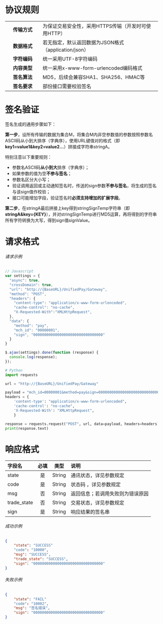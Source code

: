 # 协议规则

<table class="table table-bordered table-striped table-condensed">
    <tr>
        <td style="width: 100px; text-align: center; font-weight: 700;">传输方式</td>
        <td>为保证交易安全性，采用HTTPS传输（开发时可使用HTTP）</td>
    </tr>
    <tr>
        <td style="width: 100px; text-align: center; font-weight: 700;">数据格式</td>
        <td>若无指定，默认返回数据为JSON格式（application/json）</td>
    </tr>
    <tr>
        <td style="width: 100px; text-align: center; font-weight: 700;">字符编码</td>
        <td>统一采用UTF-8字符编码</td>
    </tr>
    <tr>
        <td style="width: 100px; text-align: center; font-weight: 700;">内容类型</td>
        <td>统一采用x-www-form-urlencoded编码格式</td>
    </tr>
    <tr>
        <td style="width: 100px; text-align: center; font-weight: 700;">签名算法</td>
        <td>MD5，后续会兼容SHA1、SHA256、HMAC等</td>
    </tr>
    <tr>
        <td style="width: 100px; text-align: center; font-weight: 700;">签名要求</td>
        <td>部份接口需要校验签名</td>
    </tr>
</table>

# 签名验证

签名生成的通用步骤如下：

**第一步**，设所有传输的数据为集合M，将集合M内非空参数值的参数按照参数名ASCII码从小到大排序（字典序），使用URL键值对的格式（即**key1=value1&key2=value2…**）拼接成字符串stringA。

特别注意以下重要规则：

* 参数名ASCII码**从小到大**排序（字典序）；
* 如果参数的值为空**不参与签名**；
* 参数名区分大小写；
* 验证调用返回或主动通知签名时，传送的sign参数**不参与签名**，将生成的签名与该sign值作校验；
* 接口可能增加字段，验证签名时**必须支持增加的扩展字段**。

**第二步**，在stringA最后拼接上key得到stringSignTemp字符串（即**stringA&key={KEY}**），并对stringSignTemp进行MD5运算，再将得到的字符串所有字符转换为大写，得到sign值signValue。

# 请求格式

###### 请求示例

```js
// Javascript
var settings = {
  "async": true,
  "crossDomain": true,
  "url": "http://{BaseURL}/UnifiedPay/Gateway",
  "method": "POST",
  "headers": {
    "content-type": "application/x-www-form-urlencoded",
    "cache-control": "no-cache",
    "X-Requested-With":"XMLHttpRequest",
  },
  "data": {
    "method": "pay",
    "mch_id": "00000001",
    "sign", "00000000000000000000000000000000"
  }
}

$.ajax(settings).done(function (response) {
  console.log(response);
});
```

```py
# Python
import requests

url = "http://{BaseURL}/UnifiedPay/Gateway"

payload = "mch_id=00000001&method=pay&sign=00000000000000000000000000000000"
headers = {
    'content-type': "application/x-www-form-urlencoded",
    'cache-control': "no-cache",
    'X-Requested-With': "XMLHttpRequest",
    }

response = requests.request("POST", url, data=payload, headers=headers)
print(response.text)
```

# 响应格式

| **字段名** | **必填** | **类型** | **说明** |
| :--- | :---: | :---: | :--- |
| state | 是 | String | 通讯状态，详见参数规定 |
| code | 是 | String | 状态码 ，详见参数规定 |
| msg | 否 | String | 返回信息；若调用失败则为错误原因 |
| trade_state | 否 | String | 交易状态，详见参数规定 |
| sign | 是 | String | 响应结果的签名串 |

###### 成功示例

```json
{
    "state": "SUCCESS"
    "code": "10000",
    "msg": "SUCCESS",
    "trade_state": "SUCCESS",
    "sign": "00000000000000000000000000000000"
}
```

###### 失败示例

```json
{
    "state": "FAIL"
    "code": "10002",
    "msg": "签名错误",
    "sign": "00000000000000000000000000000000"
}
```
